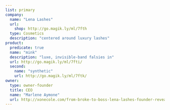 ```yaml
---
list: primary
company:
  name: "Lena Lashes"
  url:
    shop: http://go.magik.ly/ml/7fth
  type: Cosmetics
  description: "centered around luxury lashes"
product:
  predicate: true
  name: "mink"
  description: "luxe, invisible-band falsies in"
  url: http://go.magik.ly/ml/7fti/
  second:
    name: "synthetic"
    url: http://go.magik.ly/ml/7ftk/
owner:
  type: owner-founder
  title: CEO
  name: "Marlene Aymone"
  url: http://xonecole.com/from-broke-to-boss-lena-lashes-founder-reveals-how-she-went-from-26-to-creating-an-eyelash-empire
---
```

